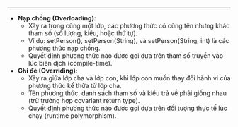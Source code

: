 
---
- **Nạp chồng (Overloading)**:
    - Xảy ra trong cùng một lớp, các phương thức có cùng tên nhưng khác tham số (số lượng, kiểu, hoặc thứ tự).
    - Ví dụ: setPerson(), setPerson(String), và setPerson(String, int) là các phương thức nạp chồng.
    - Quyết định phương thức nào được gọi dựa trên tham số truyền vào lúc biên dịch (compile-time).
- **Ghi đè (Overriding)**:
    - Xảy ra giữa lớp cha và lớp con, khi lớp con muốn thay đổi hành vi của phương thức kế thừa từ lớp cha.
    - Tên phương thức, danh sách tham số và kiểu trả về phải giống nhau (trừ trường hợp covariant return type).
    - Quyết định phương thức nào được gọi dựa trên đối tượng thực tế lúc chạy (runtime polymorphism).